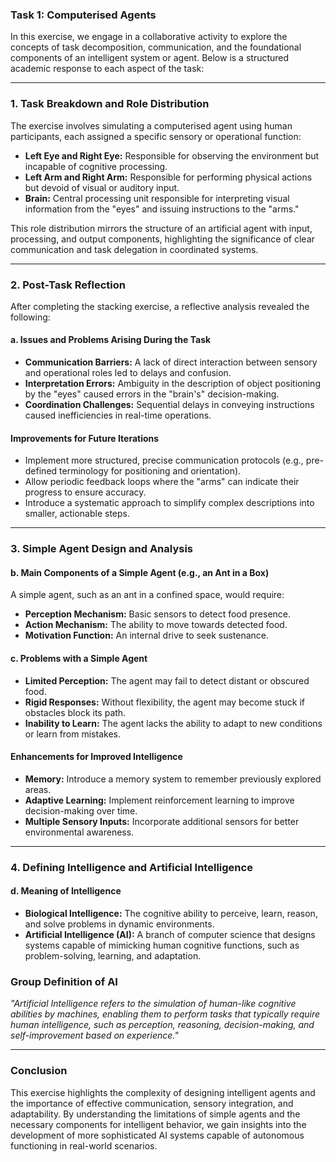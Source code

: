 ### Task 1: Computerised Agents  

In this exercise, we engage in a collaborative activity to explore the concepts of task decomposition, communication, and the foundational components of an intelligent system or agent. Below is a structured academic response to each aspect of the task:

---

### **1. Task Breakdown and Role Distribution**  
The exercise involves simulating a computerised agent using human participants, each assigned a specific sensory or operational function:  

- **Left Eye and Right Eye:** Responsible for observing the environment but incapable of cognitive processing.
- **Left Arm and Right Arm:** Responsible for performing physical actions but devoid of visual or auditory input.
- **Brain:** Central processing unit responsible for interpreting visual information from the "eyes" and issuing instructions to the "arms."  

This role distribution mirrors the structure of an artificial agent with input, processing, and output components, highlighting the significance of clear communication and task delegation in coordinated systems.

---

### **2. Post-Task Reflection**  

After completing the stacking exercise, a reflective analysis revealed the following:  

#### **a. Issues and Problems Arising During the Task**  
- **Communication Barriers:** A lack of direct interaction between sensory and operational roles led to delays and confusion.  
- **Interpretation Errors:** Ambiguity in the description of object positioning by the "eyes" caused errors in the "brain's" decision-making.  
- **Coordination Challenges:** Sequential delays in conveying instructions caused inefficiencies in real-time operations.  

#### **Improvements for Future Iterations**  
- Implement more structured, precise communication protocols (e.g., pre-defined terminology for positioning and orientation).  
- Allow periodic feedback loops where the "arms" can indicate their progress to ensure accuracy.  
- Introduce a systematic approach to simplify complex descriptions into smaller, actionable steps.

---

### **3. Simple Agent Design and Analysis**  

#### **b. Main Components of a Simple Agent (e.g., an Ant in a Box)**  
A simple agent, such as an ant in a confined space, would require:  
- **Perception Mechanism:** Basic sensors to detect food presence.  
- **Action Mechanism:** The ability to move towards detected food.  
- **Motivation Function:** An internal drive to seek sustenance.  

#### **c. Problems with a Simple Agent**  
- **Limited Perception:** The agent may fail to detect distant or obscured food.  
- **Rigid Responses:** Without flexibility, the agent may become stuck if obstacles block its path.  
- **Inability to Learn:** The agent lacks the ability to adapt to new conditions or learn from mistakes.  

#### **Enhancements for Improved Intelligence**  
- **Memory:** Introduce a memory system to remember previously explored areas.  
- **Adaptive Learning:** Implement reinforcement learning to improve decision-making over time.  
- **Multiple Sensory Inputs:** Incorporate additional sensors for better environmental awareness.

---

### **4. Defining Intelligence and Artificial Intelligence**  

#### **d. Meaning of Intelligence**  
- **Biological Intelligence:** The cognitive ability to perceive, learn, reason, and solve problems in dynamic environments.  
- **Artificial Intelligence (AI):** A branch of computer science that designs systems capable of mimicking human cognitive functions, such as problem-solving, learning, and adaptation.  

### **Group Definition of AI**  
*"Artificial Intelligence refers to the simulation of human-like cognitive abilities by machines, enabling them to perform tasks that typically require human intelligence, such as perception, reasoning, decision-making, and self-improvement based on experience."*

---

### **Conclusion**  
This exercise highlights the complexity of designing intelligent agents and the importance of effective communication, sensory integration, and adaptability. By understanding the limitations of simple agents and the necessary components for intelligent behavior, we gain insights into the development of more sophisticated AI systems capable of autonomous functioning in real-world scenarios.